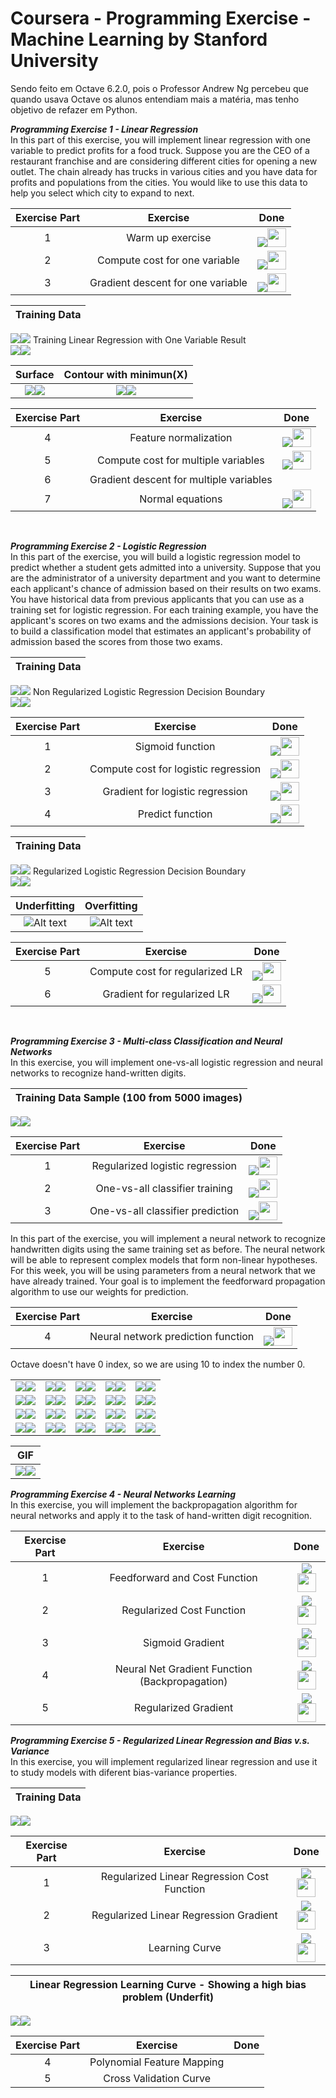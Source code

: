 # Coursera - Programming Exercise - Machine Learning by Stanford University
 
 Sendo feito em Octave 6.2.0, pois o Professor Andrew Ng percebeu que quando usava Octave os alunos entendiam mais a matéria, mas tenho objetivo de refazer em Python.

***Programming Exercise 1 - Linear Regression***</br>
In this part of this exercise, you will implement linear regression with one variable to predict profits for a food truck. Suppose you are the CEO of a restaurant franchise and are considering different cities for opening a new outlet. The chain already has trucks in various cities and you have data for profits and populations from the cities. You would like to use this data to help you select which city to expand to next.


| Exercise Part | Exercise | Done |
|:-------------:|:--------:|:----:|
1 | Warm up exercise | ![](src)<img src="https://github.com/RWaiti/Coursera-Machine-Learning/blob/main/check-mark-emoji.png?raw=true" width="30" height="30">
2 | Compute cost for one variable | ![](src)<img src="https://github.com/RWaiti/Coursera-Machine-Learning/blob/main/check-mark-emoji.png?raw=true" width="30" height="30">
3 | Gradient descent for one variable | ![](src)<img src="https://github.com/RWaiti/Coursera-Machine-Learning/blob/main/check-mark-emoji.png?raw=true" width="30" height="30">

| Training Data |
|:-------------:|
![](src)<img src="https://github.com/RWaiti/Coursera-Machine-Learning/blob/main/ex1/images/DataPlot.svg?raw=true">
Training Linear Regression with One Variable Result</br>
![](src)<img src="https://github.com/RWaiti/Coursera-Machine-Learning/blob/main/ex1/images/GradientDescentOneVariable.svg?raw=true">

| Surface | Contour with minimun(X) |
|:-------:|:-----------------------:|
![](src)<img src="https://github.com/RWaiti/Coursera-Machine-Learning/blob/main/ex1/images/Surface-J-Theta0Theta1-.svg?raw=true"> | ![](src)<img src="https://github.com/RWaiti/Coursera-Machine-Learning/blob/main/ex1/images/Contour-J-theta0theta1-.svg?raw=true">


| Exercise Part | Exercise | Done |
|:-------------:|:--------:|:----:|
4 | Feature normalization | ![](src)<img src="https://github.com/RWaiti/Coursera-Machine-Learning/blob/main/check-mark-emoji.png?raw=true" width="30" height="30">
5 | Compute cost for multiple variables | ![](src)<img src="https://github.com/RWaiti/Coursera-Machine-Learning/blob/main/check-mark-emoji.png?raw=true" width="30" height="30">
6 | Gradient descent for multiple variables |
7 | Normal equations | ![](src)<img src="https://github.com/RWaiti/Coursera-Machine-Learning/blob/main/check-mark-emoji.png?raw=true" width="30" height="30">

</br>

***Programming Exercise 2 - Logistic Regression***</br>
In this part of the exercise, you will build a logistic regression model to predict whether a student gets admitted into a university. Suppose that you are the administrator of a university department and you want to determine each applicant's chance of admission based on their results on two exams. You have historical data from previous applicants that you can use as a training set for logistic regression. For each training example, you have the applicant's scores on two exams and the admissions decision. Your task is to build a classification model that estimates an applicant's probability of admission based the scores from those two exams.


| Training Data |
|:-------------:|
![](src)<img src="https://github.com/RWaiti/Coursera-Machine-Learning/blob/main/ex2/images/DataPlot.svg?raw=true">
Non Regularized Logistic Regression Decision Boundary</br>
![](src)<img src="https://github.com/RWaiti/Coursera-Machine-Learning/blob/main/ex2/images/DataDecisionBoundary.svg?raw=true">

| Exercise Part | Exercise | Done |
|:-------------:|:--------:|:----:|
1 | Sigmoid function |![](src)<img src="https://github.com/RWaiti/Coursera-Machine-Learning/blob/main/check-mark-emoji.png?raw=true" width="30" height="30">
2 | Compute cost for logistic regression | ![](src)<img src="https://github.com/RWaiti/Coursera-Machine-Learning/blob/main/check-mark-emoji.png?raw=true" width="30" height="30">
3 | Gradient for logistic regression | ![](src)<img src="https://github.com/RWaiti/Coursera-Machine-Learning/blob/main/check-mark-emoji.png?raw=true" width="30" height="30">
4 | Predict function | ![](src)<img src="https://github.com/RWaiti/Coursera-Machine-Learning/blob/main/check-mark-emoji.png?raw=true" width="30" height="30">

| Training Data |
|:-------------:|
![](src)<img src="https://github.com/RWaiti/Coursera-Machine-Learning/blob/main/ex2/images/DataPlotReg.svg?raw=true">
Regularized Logistic Regression Decision Boundary</br>
![](src)<img src="https://github.com/RWaiti/Coursera-Machine-Learning/blob/main/ex2/images/DataRegDecisionBoundary.svg?raw=true">

| Underfitting | Overfitting |
|:------------:|:-----------:|
![Alt text](https://github.com/RWaiti/Coursera-Machine-Learning/blob/main/ex2/images/DataRegDecisionBoundaryUnderfitting.svg?raw=true "Decision Boundary with Underfitting") | ![Alt text](https://github.com/RWaiti/Coursera-Machine-Learning/blob/main/ex2/images/DataRegDecisionBoundaryOverfitting.svg?raw=true "Decision Boundary with Overfitting")

| Exercise Part | Exercise | Done |
|:-------------:|:--------:|:----:|
5 | Compute cost for regularized LR | ![](src)<img src="https://github.com/RWaiti/Coursera-Machine-Learning/blob/main/check-mark-emoji.png?raw=true" width="30" height="30">
6 | Gradient for regularized LR | ![](src)<img src="https://github.com/RWaiti/Coursera-Machine-Learning/blob/main/check-mark-emoji.png?raw=true" width="30" height="30">

</br>

***Programming Exercise 3 - Multi-class Classification and Neural Networks***</br>
In this exercise, you will implement one-vs-all logistic regression and neural networks to recognize hand-written digits.


| Training Data Sample (100 from 5000 images) |
|:--------------------:|
![](src)<img src="https://github.com/RWaiti/Coursera-Machine-Learning/blob/main/ex3/images/dataSample.png?raw=true">

| Exercise Part | Exercise | Done |
|:-------------:|:--------:|:----:|
1 | Regularized logistic regression | ![](src)<img src="https://github.com/RWaiti/Coursera-Machine-Learning/blob/main/check-mark-emoji.png?raw=true" width="30" height="30">
2 | One-vs-all classifier training | ![](src)<img src="https://github.com/RWaiti/Coursera-Machine-Learning/blob/main/check-mark-emoji.png?raw=true" width="30" height="30">
3 | One-vs-all classifier prediction | ![](src)<img src="https://github.com/RWaiti/Coursera-Machine-Learning/blob/main/check-mark-emoji.png?raw=true" width="30" height="30">

In this part of the exercise, you will implement a neural network to recognize handwritten digits using the same training set as before. The neural network will be able to represent complex models that form non-linear hypotheses. For this week, you will be using parameters from a neural network that we have already trained. Your goal is to implement the feedforward propagation algorithm to use our weights for prediction.

| Exercise Part | Exercise | Done |
|:-------------:|:--------:|:----:|
4 | Neural network prediction function | ![](src)<img src="https://github.com/RWaiti/Coursera-Machine-Learning/blob/main/check-mark-emoji.png?raw=true" width="30" height="30">

Octave doesn't have 0 index, so we are using 10 to index the number 0.

|     |     |     |     |     |
|:---:|:---:|:---:|:---:|:---:|
![](src)<img src="https://github.com/RWaiti/Coursera-Machine-Learning/blob/main/ex3/images/prediction0.png?raw=true"> | ![](src)<img src="https://github.com/RWaiti/Coursera-Machine-Learning/blob/main/ex3/images/prediction0.2.png?raw=true"> | ![](src)<img src="https://github.com/RWaiti/Coursera-Machine-Learning/blob/main/ex3/images/prediction1.png?raw=true"> | ![](src)<img src="https://github.com/RWaiti/Coursera-Machine-Learning/blob/main/ex3/images/prediction1.2.png?raw=true"> | ![](src)<img src="https://github.com/RWaiti/Coursera-Machine-Learning/blob/main/ex3/images/prediction2.png?raw=true">
![](src)<img src="https://github.com/RWaiti/Coursera-Machine-Learning/blob/main/ex3/images/prediction2.2.png?raw=true"> | ![](src)<img src="https://github.com/RWaiti/Coursera-Machine-Learning/blob/main/ex3/images/prediction3.png?raw=true"> | ![](src)<img src="https://github.com/RWaiti/Coursera-Machine-Learning/blob/main/ex3/images/prediction3.2.png?raw=true"> | ![](src)<img src="https://github.com/RWaiti/Coursera-Machine-Learning/blob/main/ex3/images/prediction4.png?raw=true"> | ![](src)<img src="https://github.com/RWaiti/Coursera-Machine-Learning/blob/main/ex3/images/prediction4.2.png?raw=true">
![](src)<img src="https://github.com/RWaiti/Coursera-Machine-Learning/blob/main/ex3/images/prediction5.png?raw=true"> | ![](src)<img src="https://github.com/RWaiti/Coursera-Machine-Learning/blob/main/ex3/images/prediction5.2.png?raw=true"> | ![](src)<img src="https://github.com/RWaiti/Coursera-Machine-Learning/blob/main/ex3/images/prediction6.png?raw=true"> | ![](src)<img src="https://github.com/RWaiti/Coursera-Machine-Learning/blob/main/ex3/images/prediction6.2.png?raw=true"> | ![](src)<img src="https://github.com/RWaiti/Coursera-Machine-Learning/blob/main/ex3/images/prediction7.png?raw=true">
![](src)<img src="https://github.com/RWaiti/Coursera-Machine-Learning/blob/main/ex3/images/prediction7.2.png?raw=true"> | ![](src)<img src="https://github.com/RWaiti/Coursera-Machine-Learning/blob/main/ex3/images/prediction8.png?raw=true"> | ![](src)<img src="https://github.com/RWaiti/Coursera-Machine-Learning/blob/main/ex3/images/prediction8.2.png?raw=true"> | ![](src)<img src="https://github.com/RWaiti/Coursera-Machine-Learning/blob/main/ex3/images/prediction9.png?raw=true"> | ![](src)<img src="https://github.com/RWaiti/Coursera-Machine-Learning/blob/main/ex3/images/prediction9.2.png?raw=true">

| GIF |
|:---:|
|![](src)<img src="https://github.com/RWaiti/Coursera-Machine-Learning/blob/main/ex3/images/prediction.gif?raw=true">|


***Programming Exercise 4 - Neural Networks Learning*** </br>
In this exercise, you will implement the backpropagation algorithm for neural networks and apply it to the task of hand-written digit recognition.

 
| Exercise Part | Exercise | Done |
|:-------------:|:--------:|:----:|
1 | Feedforward and Cost Function | ![](src)<img src="https://github.com/RWaiti/Coursera-Machine-Learning/blob/main/check-mark-emoji.png?raw=true" width="30" height="30">
2 | Regularized Cost Function | ![](src)<img src="https://github.com/RWaiti/Coursera-Machine-Learning/blob/main/check-mark-emoji.png?raw=true" width="30" height="30">
3 | Sigmoid Gradient | ![](src)<img src="https://github.com/RWaiti/Coursera-Machine-Learning/blob/main/check-mark-emoji.png?raw=true" width="30" height="30">
4 | Neural Net Gradient Function (Backpropagation) | ![](src)<img src="https://github.com/RWaiti/Coursera-Machine-Learning/blob/main/check-mark-emoji.png?raw=true" width="30" height="30">
5 | Regularized Gradient | ![](src)<img src="https://github.com/RWaiti/Coursera-Machine-Learning/blob/main/check-mark-emoji.png?raw=true" width="30" height="30">


***Programming Exercise 5 - Regularized Linear Regression and Bias v.s. Variance*** </br>
In this exercise, you will implement regularized linear regression and use it to study models with diferent bias-variance properties.

| Training Data |
|:-------------:|
![](src)<img src="https://github.com/RWaiti/Coursera-Machine-Learning/blob/main/ex5/images/DataPlot.svg?raw=true">



| Exercise Part | Exercise | Done |
|:-------------:|:--------:|:----:|
1 | Regularized Linear Regression Cost Function |![](src)<img src="https://github.com/RWaiti/Coursera-Machine-Learning/blob/main/check-mark-emoji.png?raw=true" width="30" height="30">
2 | Regularized Linear Regression Gradient |![](src)<img src="https://github.com/RWaiti/Coursera-Machine-Learning/blob/main/check-mark-emoji.png?raw=true" width="30" height="30">
3 | Learning Curve |![](src)<img src="https://github.com/RWaiti/Coursera-Machine-Learning/blob/main/check-mark-emoji.png?raw=true" width="30" height="30">

| Linear Regression Learning Curve - Showing a high bias problem (Underfit) |
|:-------------:|
![](src)<img src="https://github.com/RWaiti/Coursera-Machine-Learning/blob/main/ex5/images/LearningCurvePlot.svg?raw=true">

| Exercise Part | Exercise | Done |
|:-------------:|:--------:|:----:|
4 | Polynomial Feature Mapping |
5 | Cross Validation Curve |